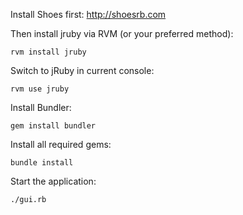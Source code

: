 Install Shoes first: http://shoesrb.com

Then install jruby via RVM (or your preferred method):
```
rvm install jruby
```

Switch to jRuby in current console:
```
rvm use jruby
```

Install Bundler:
```
gem install bundler
```

Install all required gems:
```
bundle install
```

Start the application:
```
./gui.rb
```

